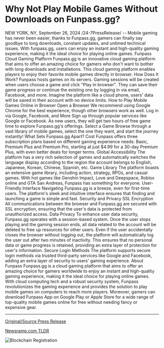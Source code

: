 # Why Not Play Mobile Games Without Downloads on Funpass.gg?

NEW YORK, NY, September 26, 2024 /24-7PressRelease/ -- Mobile gaming has never been easier, thanks to Funpass.gg, gamers can finally say goodbye to long downloads, constant updates, and untimed technical issues. With funpass.gg, users can enjoy an instant and high-quality gaming experience, making it the ideal choice for playing online games.  Funpass Cloud Gaming Platform Funpass.gg is an innovative cloud gaming platform that aims to offer an amazing choice for gamers who don't want to bother with long downloads and installations. This cloud gaming platform enables players to enjoy their favorite mobile games directly in browser.  How Does It Work? Funpass hosts games on its servers. Gaming sessions will be created when users choose a game and click "Play in browser". They can save their game progress or continue the existing one by logging in via email, Facebook, and more. Imagine the platform like a cloud phone, users' data will be saved in their account with no device limits.   How to Play Mobile Games Online in Browser  Open a Browser We recommend using Google Chrome for the best experience, though other browsers work as well.  Log in via Google, Facebook, and More Sign up through popular services like Google or Facebook. As new users, they will get two hours of free game time to explore Funpass.gg's offerings.  Select a Game Browse through a vast library of mobile games, select the one they want, and start the journey instantly!  What Sets Funpass.gg Apart?  Cost Funpass offers three subscription plans based on different gaming experience needs: Basic, Premium Plus and Premium Pro, starting at just $4.99 for a 30-day Premium Plus, with even better deals for longer terms.  Global Accessibility The platform has a very rich selection of games and automatically switches the language display according to the region the account belongs to English, Japanese, Korean, Chinese, Spanish, etc.  Game Library The platform boasts an extensive game library, including action, strategy, RPGs, and casual games. With hot games like Genshin Impact, Love and Deepspace, Roblox online and GTA San Andreas, Funpass has something for everyone.  User-Friendly Interface Navigating Funpass.gg is a breeze, even for first-time users. The platform's sleek and intuitive interface ensures that finding and launching a game is simple and fast.  Security and Privacy  SSL Encryption All communications between the browser and Funpass.gg are secured with SSL encryption, ensuring that the user's data is protected from unauthorized access.  Data Privacy To enhance user data security, Funpass.gg operates with a session-based system. Once the user stops playing and the gaming session ends, all data related to the account will be deleted to free up resources for other users. Even if the user accidentally closes the browser without logging out, the platform will automatically log the user out after two minutes of inactivity. This ensures that no personal data or game progress is retained, providing an extra layer of protection for user's information.  Secure Login Methods The platform supports secure login methods via trusted third-party services like Google and Facebook, adding an extra layer of security to users' gaming experience.  About Funpass Funpass.gg is a cloud gaming platform that aims to offer an amazing choice for gamers worldwide to enjoy an instant and high-quality gaming experience, making it the ideal choice for playing online games. With cloud computing tech and a robust security system, Funpass revolutionizes the gaming experience and provides the solution to play mobile games on computers to reach more players.  Moreover, gamers can download Funpass App on Google Play or Apple Store for a wide range of top-quality mobile games online for free without needing fancy or expensive gear. 

---

[Original/Source Press Release](https://www.24-7pressrelease.com/press-release/514714/why-not-play-mobile-games-without-downloads-on-funpassgg)
                    

[Newsramp.com TLDR](None) 

 



![Blockchain Registration](https://cdn.newsramp.app/24-7PressRelease/qrcode/249/26/yoga8uy_.webp)